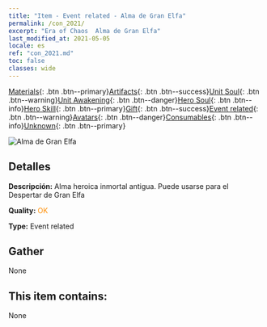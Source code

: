 ```yaml
---
title: "Item - Event related - Alma de Gran Elfa"
permalink: /con_2021/
excerpt: "Era of Chaos  Alma de Gran Elfa"
last_modified_at: 2021-05-05
locale: es
ref: "con_2021.md"
toc: false
classes: wide
---
```

 [Materials](/ItemsES/){: .btn .btn--primary}[Artifacts](/ItemsES/Artifacts/){: .btn .btn--success}[Unit Soul](/ItemsES/UnitSoul/){: .btn .btn--warning}[Unit Awakening](/ItemsES/UnitAwakening/){: .btn .btn--danger}[Hero Soul](/ItemsES/HeroSoul/){: .btn .btn--info}[Hero Skill](/ItemsES/HeroSkill/){: .btn .btn--primary}[Gift](/ItemsES/Gift/){: .btn .btn--success}[Event related](/ItemsES/Events/){: .btn .btn--warning}[Avatars](/ItemsES/Avatars/){: .btn .btn--danger}[Consumables](/ItemsES/Consumables/){: .btn .btn--info}[Unknown](/ItemsES/Unknown/){: .btn .btn--primary}

 ![Alma de Gran Elfa](/images/t/juexing_203.png)

## Detalles
 **Descripción:** Alma heroica inmortal antigua. Puede usarse para el Despertar de Gran Elfa

 **Quality:** <span style="color: #FF8C00">OK</span>

 **Type:** Event related

## Gather

  None

## This item contains:

  None

